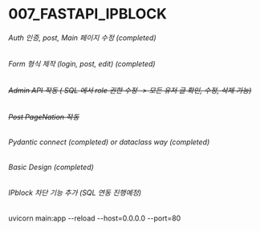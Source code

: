 # 007_FASTAPI_IPBLOCK

###### Auth 인증, post, Main 페이지 수정 (completed)
###### Form 형식 제작 (login, post, edit) (completed)
###### ~~Admin API 작동 ( SQL 에서 role 권한 수정 -> 모든 유저 글 확인, 수정, 삭제 가능)~~
###### ~~Post PageNation 작동~~
###### Pydantic connect (completed) or dataclass way (completed)
###### Basic Design (completed)
###### IPblock 차단 기능 추가 (SQL 연동 진행예정)

uvicorn main:app --reload --host=0.0.0.0 --port=80